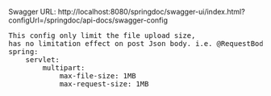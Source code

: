 
Swagger URL: <a>http://localhost:8080/springdoc/swagger-ui/index.html?configUrl=/springdoc/api-docs/swagger-config

<pre>
This config only limit the file upload size, 
has no limitation effect on post Json body. i.e. @RequestBody
spring:
    servlet:
        multipart:
            max-file-size: 1MB
            max-request-size: 1MB
</pre>





